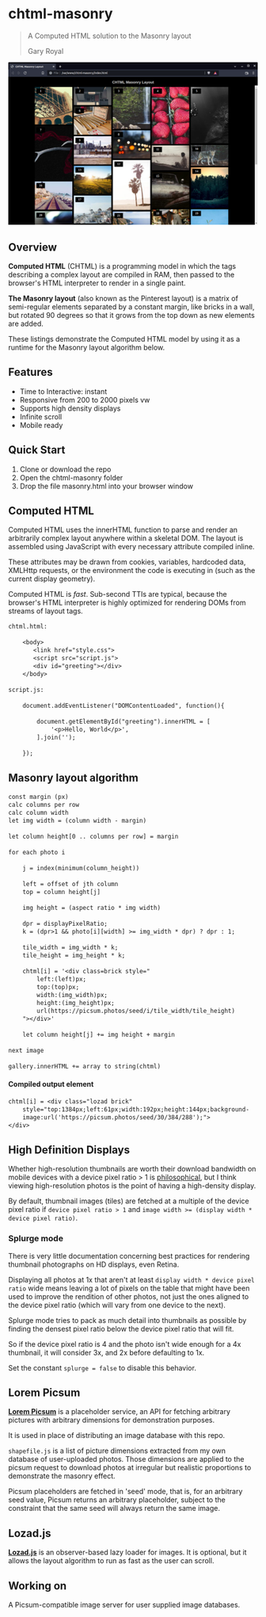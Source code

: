 # chtml-masonry
> A Computed HTML solution to the Masonry layout
> 
> Gary Royal


![screenshot](masonry.png)

## Overview

**Computed HTML** (CHTML) is a programming model in which the tags describing a complex layout are compiled in RAM, then passed to the browser's HTML interpreter to render in a single paint. 

**The Masonry layout** (also known as the Pinterest layout) is a matrix of semi-regular elements separated by a constant margin, like bricks in a wall, but rotated 90 degrees so that it grows from the top down as new elements are added.

These listings demonstrate the Computed HTML model by using it as a runtime for the Masonry layout algorithm below.


## Features 

* Time to Interactive: instant 
* Responsive from 200 to 2000 pixels vw
* Supports high density displays
* Infinite scroll
* Mobile ready


## Quick Start

1. Clone or download the repo
2. Open the chtml-masonry folder
3. Drop the file masonry.html into your browser window


## Computed HTML 

Computed HTML uses the innerHTML function to parse and render an arbitrarily complex layout anywhere within a skeletal DOM. The layout is assembled using JavaScript with every necessary attribute compiled inline. 

These attributes may be drawn from cookies, variables, hardcoded data, XMLHttp requests, or the environment the code is executing in (such as the current display geometry).  

Computed HTML is _fast_. Sub-second TTIs are typical, because the browser's HTML interpreter is highly optimized for rendering DOMs from streams of layout tags. 

```
chtml.html:

	<body>
	   <link href="style.css">
	   <script src="script.js">
	   <div id="greeting"></div>
	</body>
	
script.js:

	document.addEventListener("DOMContentLoaded", function(){

		document.getElementById("greeting").innerHTML = [
			'<p>Hello, World</p>',
		].join('');  

	});
```


## Masonry layout algorithm

```
const margin (px)
calc columns per row
calc column width
let img width = (column width - margin)

let column height[0 .. columns per row] = margin

for each photo i

	j = index(minimum(column_height))
	
	left = offset of jth column
	top = column height[j]
	
	img height = (aspect ratio * img width)
	
	dpr = displayPixelRatio;
	k = (dpr>1 && photo[i][width] >= img_width * dpr) ? dpr : 1;
	
	tile_width = img_width * k;
	tile_height = img_height * k; 

	chtml[i] = '<div class=brick style="
		left:(left)px; 
		top:(top)px; 
		width:(img_width)px; 
		height:(img_height)px;
		url(https://picsum.photos/seed/i/tile_width/tile_height)
	"></div>'

	let column height[j] += img height + margin
	
next image

gallery.innerHTML += array to string(chtml)
```

####  Compiled output element
```
chtml[i] = <div class="lozad brick"
	style="top:1384px;left:61px;width:192px;height:144px;background-
	image:url('https://picsum.photos/seed/30/384/288');">
</div>
```


## High Definition Displays

Whether high-resolution thumbnails are worth their download bandwidth on mobile devices with a device pixel ratio > 1 is [philosophical](https://www.quirksmode.org/blog/archives/2012/07/more_about_devi.html), but I think viewing high-resolution photos is the point of having a high-density display.

By default, thumbnail images (tiles) are fetched at a multiple of the device pixel ratio if `device pixel ratio > 1` and `image width >= (display width * device pixel ratio)`. 

### Splurge mode

There is very little documentation concerning best practices for rendering thumbnail photographs on HD displays, even Retina.

Displaying all photos at 1x that aren't at least `display width * device pixel ratio` wide means leaving a lot of pixels on the table that might have been used to improve the rendition of other photos, not just the ones aligned to the device pixel ratio (which will vary from one device to the next).

Splurge mode tries to pack as much detail into thumbnails as possible by finding the densest pixel ratio below the device pixel ratio that will fit.

So if the device pixel ratio is 4 and the photo isn't wide enough for a 4x thumbnail, it will consider 3x, and 2x before defaulting to 1x.

Set the constant `splurge = false` to disable this behavior.


## Lorem Picsum 

**[Lorem Picsum](https://picsum.photos/)** is a placeholder service, an API for fetching arbitrary pictures with arbitrary dimensions for demonstration purposes.

It is used in place of distributing an image database with this repo.

`shapefile.js` is a list of picture dimensions extracted from my own database of user-uploaded photos. Those dimensions are applied to the picsum request to download photos at irregular but realistic proportions to demonstrate the masonry effect. 

Picsum placeholders are fetched in 'seed' mode, that is, for an arbitrary seed value, Picsum returns an arbitrary placeholder, subject to the constraint that the same seed will always return the same image.


## Lozad.js

**[Lozad.js](https://github.com/ApoorvSaxena/lozad.js)** is an observer-based lazy loader for images. It is optional, but it allows the layout algorithm to run as fast as the user can scroll. 


## Working on

A Picsum-compatible image server for user supplied image databases.



